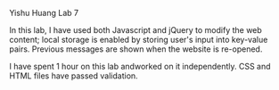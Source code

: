 Yishu Huang
Lab 7

In this lab, I have used both Javascript and jQuery to modify the web content; local storage is enabled by storing user's input into key-value pairs. Previous messages are shown when the website is re-opened.

I have spent 1 hour on this lab andworked on it independently. CSS and HTML files have passed validation.